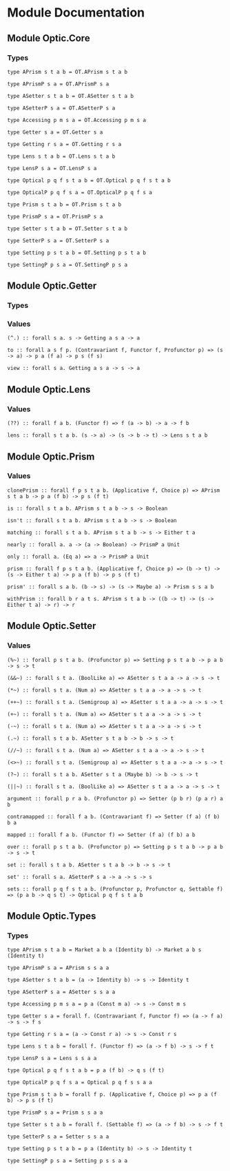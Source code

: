 # Module Documentation

## Module Optic.Core

### Types

    type APrism s t a b = OT.APrism s t a b

    type APrismP s a = OT.APrismP s a

    type ASetter s t a b = OT.ASetter s t a b

    type ASetterP s a = OT.ASetterP s a

    type Accessing p m s a = OT.Accessing p m s a

    type Getter s a = OT.Getter s a

    type Getting r s a = OT.Getting r s a

    type Lens s t a b = OT.Lens s t a b

    type LensP s a = OT.LensP s a

    type Optical p q f s t a b = OT.Optical p q f s t a b

    type OpticalP p q f s a = OT.OpticalP p q f s a

    type Prism s t a b = OT.Prism s t a b

    type PrismP s a = OT.PrismP s a

    type Setter s t a b = OT.Setter s t a b

    type SetterP s a = OT.SetterP s a

    type Setting p s t a b = OT.Setting p s t a b

    type SettingP p s a = OT.SettingP p s a


## Module Optic.Getter

### Types


### Values

    (^.) :: forall s a. s -> Getting a s a -> a

    to :: forall a s f p. (Contravariant f, Functor f, Profunctor p) => (s -> a) -> p a (f a) -> p s (f s)

    view :: forall s a. Getting a s a -> s -> a


## Module Optic.Lens

### Values

    (??) :: forall f a b. (Functor f) => f (a -> b) -> a -> f b

    lens :: forall s t a b. (s -> a) -> (s -> b -> t) -> Lens s t a b


## Module Optic.Prism

### Values

    clonePrism :: forall f p s t a b. (Applicative f, Choice p) => APrism s t a b -> p a (f b) -> p s (f t)

    is :: forall s t a b. APrism s t a b -> s -> Boolean

    isn't :: forall s t a b. APrism s t a b -> s -> Boolean

    matching :: forall s t a b. APrism s t a b -> s -> Either t a

    nearly :: forall a. a -> (a -> Boolean) -> PrismP a Unit

    only :: forall a. (Eq a) => a -> PrismP a Unit

    prism :: forall f p s t a b. (Applicative f, Choice p) => (b -> t) -> (s -> Either t a) -> p a (f b) -> p s (f t)

    prism' :: forall s a b. (b -> s) -> (s -> Maybe a) -> Prism s s a b

    withPrism :: forall b r a t s. APrism s t a b -> ((b -> t) -> (s -> Either t a) -> r) -> r


## Module Optic.Setter

### Values

    (%~) :: forall p s t a b. (Profunctor p) => Setting p s t a b -> p a b -> s -> t

    (&&~) :: forall s t a. (BoolLike a) => ASetter s t a a -> a -> s -> t

    (*~) :: forall s t a. (Num a) => ASetter s t a a -> a -> s -> t

    (++~) :: forall s t a. (Semigroup a) => ASetter s t a a -> a -> s -> t

    (+~) :: forall s t a. (Num a) => ASetter s t a a -> a -> s -> t

    (-~) :: forall s t a. (Num a) => ASetter s t a a -> a -> s -> t

    (.~) :: forall s t a b. ASetter s t a b -> b -> s -> t

    (//~) :: forall s t a. (Num a) => ASetter s t a a -> a -> s -> t

    (<>~) :: forall s t a. (Semigroup a) => ASetter s t a a -> a -> s -> t

    (?~) :: forall s t a b. ASetter s t a (Maybe b) -> b -> s -> t

    (||~) :: forall s t a. (BoolLike a) => ASetter s t a a -> a -> s -> t

    argument :: forall p r a b. (Profunctor p) => Setter (p b r) (p a r) a b

    contramapped :: forall f a b. (Contravariant f) => Setter (f a) (f b) b a

    mapped :: forall f a b. (Functor f) => Setter (f a) (f b) a b

    over :: forall p s t a b. (Profunctor p) => Setting p s t a b -> p a b -> s -> t

    set :: forall s t a b. ASetter s t a b -> b -> s -> t

    set' :: forall s a. ASetterP s a -> a -> s -> s

    sets :: forall p q f s t a b. (Profunctor p, Profunctor q, Settable f) => (p a b -> q s t) -> Optical p q f s t a b


## Module Optic.Types

### Types

    type APrism s t a b = Market a b a (Identity b) -> Market a b s (Identity t)

    type APrismP s a = APrism s s a a

    type ASetter s t a b = (a -> Identity b) -> s -> Identity t

    type ASetterP s a = ASetter s s a a

    type Accessing p m s a = p a (Const m a) -> s -> Const m s

    type Getter s a = forall f. (Contravariant f, Functor f) => (a -> f a) -> s -> f s

    type Getting r s a = (a -> Const r a) -> s -> Const r s

    type Lens s t a b = forall f. (Functor f) => (a -> f b) -> s -> f t

    type LensP s a = Lens s s a a

    type Optical p q f s t a b = p a (f b) -> q s (f t)

    type OpticalP p q f s a = Optical p q f s s a a

    type Prism s t a b = forall f p. (Applicative f, Choice p) => p a (f b) -> p s (f t)

    type PrismP s a = Prism s s a a

    type Setter s t a b = forall f. (Settable f) => (a -> f b) -> s -> f t

    type SetterP s a = Setter s s a a

    type Setting p s t a b = p a (Identity b) -> s -> Identity t

    type SettingP p s a = Setting p s s a a



